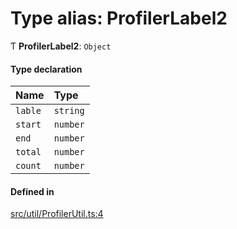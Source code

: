 # Type alias: ProfilerLabel2

Ƭ **ProfilerLabel2**: `Object`

#### Type declaration

| Name | Type |
| :------ | :------ |
| `lable` | `string` |
| `start` | `number` |
| `end` | `number` |
| `total` | `number` |
| `count` | `number` |

#### Defined in

[src/util/ProfilerUtil.ts:4](https://github.com/Orillusion/orillusion/blob/main/src/util/ProfilerUtil.ts#L4)
